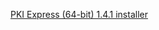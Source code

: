 ﻿[PKI Express (64-bit) 1.4.1 installer](https://files.lacunasoftware.com/pki-express/windows/pkie-1.4.1-x64.msi)